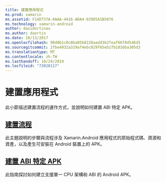 ```yaml
---
title: 建置應用程式
ms.prod: xamarin
ms.assetid: F14D737A-8AAA-4416-ADA4-029D5A1B5076
ms.technology: xamarin-android
author: davidortinau
ms.author: daortin
ms.date: 10/13/2017
ms.openlocfilehash: 90d0b1c0c0ba05b8228aadd3b2feaf66f8d546d5
ms.sourcegitcommit: 2fbe4932a319af4ebc829f65eb1fb1816ba305d3
ms.translationtype: MT
ms.contentlocale: zh-TW
ms.lasthandoff: 10/29/2019
ms.locfileid: "73028117"
---
```

# <a name="building-apps"></a>建置應用程式

此小節描述建置流程的運作方式，並說明如何建置 ABI 特定 APK。

## <a name="build-processandroiddeploy-testbuilding-appsbuild-processmd"></a>[建置流程](~/android/deploy-test/building-apps/build-process.md)

此主題說明的步驟與流程涉及 Xamarin.Android 應用程式的原始程式碼、資源和資產，以及產生可安裝在 Android 裝置上的 APK。

## <a name="building-abi-specific-apksandroiddeploy-testbuilding-appsabi-specific-apksmd"></a>[建置 ABI 特定 APK](~/android/deploy-test/building-apps/abi-specific-apks.md)

此指南探討如何建立支援單一 CPU 架構和 ABI 的 Android APK。
